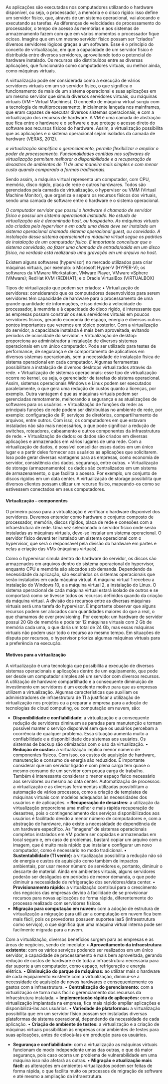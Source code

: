 As aplicações são executadas nos computadores utilizando o hardware disponível, ou seja, o processador, a memória e o disco rígido: isso define um servidor físico, que, através de um sistema operacional, vai alocando e executando as tarefas. As diferenças de velocidades de processamento do processador, o tempo de acesso às memórias e aos sistemas de armazenamento fazem com que em vários momentos o processador fique ocioso. Imagine que em um mesmo servidor físico possam ser “criados” diversos servidores lógicos graças a um software. Esse é o princípio do conceito de virtualização, em que a capacidade de um servidor físico é distribuída entre diversos servidores, aproveitando todo o potencial do hardware instalado. Os recursos são distribuídos entre as diversas aplicações, que funcionarão como computadores virtuais, ou melhor ainda, como máquinas virtuais.

A virtualização pode ser considerada como a execução de vários servidores virtuais em um só servidor físico, o que significa o funcionamento de mais de um sistema operacional e suas aplicações em um mesmo servidor que simula diversos servidores virtuais, ou máquinas  virtuais (VM – Virtual Machines). O conceito de máquina virtual surgiu com a tecnologia de multiprocessamento, inicialmente lançada nos mainframes, que eram capazes de executar diversos sistemas operacionais, e com a virtualização dos recursos de hardware. A VM é uma camada de abstração que fica entre o hardware e o software e que protege o acesso direto do software aos recursos físicos do hardware. Assim, a virtualização possibilita que as aplicações e o sistema operacional sejam isolados da camada de hardware (VERAS, 2012).

*a virtualização simplifica o gerenciamento, permite flexibilizar e ampliar o poder de processamento. Funcionalidades contidas nos softwares de virtualização permitem melhorar a disponibilidade e a recuperação de desastres de ambientes de TI de uma maneira mais simples e com menor custo quando comparado a formas tradicionais.*

Sendo assim, a máquina virtual representa um computador, com CPU, memória, disco rígido, placa de rede e outros hardwares. Todos são gerenciados pela camada de virtualização, o hypervisor ou VMM (Virtual Machine Monitor), que organiza e separa os recursos físicos dos virtuais, sendo uma camada de software entre o hardware e o sistema operacional.

*O computador servidor que possui o hardware é chamado de servidor físico e possui um sistema operacional instalado. No estudo de virtualização ele é denominado host, ou hospedeiro. As máquinas virtuais são criadas pelo hypervisor e em cada uma delas deve ser instalado um sistema operacional chamado sistema operacional guest, ou convidado. A instalação desse sistema operacional na máquina virtual segue os padrões de instalação de um computador físico. É importante conceituar que o sistema convidado, ao fazer uma chamada de entrada/saída em um disco físico, na verdade está realizando uma gravação em um arquivo no host.*

Existem alguns softwares (hypervisor) no mercado utilizados para criar máquinas virtuais, por exemplo: o Microsoft Hyper-V (HYPER-V); os softwares da VMware Workstation, VMware Player, VMware vSphere (VMware); RedHat KVM (REDHAT); e o Oracle VirtualBox (VIRTUALBOX)

Tipos de virtualização que podem ser criados:
• Virtualização de servidores: considerando que os computadores
desenvolvidos para serem servidores têm capacidade de hardware
para o processamento de uma grande quantidade de informações, e isso devido à velocidade do processador, à memória e à
capacidade do disco rígido, é interessante que as empresas possam construir os seus servidores virtuais em poucos servidores
físicos, gerando economia de espaço, energia e diversos outros
pontos importantes que veremos em tópico posterior. Com a virtualização do servidor, a capacidade instalada é mais bem aproveitada, evitando períodos de ociosidade do servidor.
• Virtualização de desktop: proporciona ao administrador a instalação de diversos sistemas operacionais em um único computador. Pode ser utilizado para testes de performance, de segurança
e de comportamento de aplicativos em diversos sistemas operacionais, sem a necessidade de instalação física de sistema operacional em cada computador. Algumas ferramentas possibilitam
a instalação de diversos desktops virtualizados através da rede.
• Virtualização de sistemas operacionais: esse tipo de virtualização ocorre no kernel, ou seja, o gerenciador de tarefas do sistema operacional. Assim, sistemas operacionais Windows e Linux
podem ser executados paralelamente, o que gera uma redução
de custos quanto a licenças, por exemplo. Outra vantagem é
que as máquinas virtuais podem ser gerenciadas remotamente,
melhorando a segurança e as atualizações de softwares para os
usuários.
• Virtualização de funções da rede: as principais funções de
rede podem ser distribuídas no ambiente de rede, por exemplo: 
configuração de IP, serviços de diretórios, compartilhamento de
arquivos, entre outros. Com isso, os computadores em que estavam instalados não são mais necessários, o que pode significar
a redução de switches, roteadores, cabeamento e outros componentes da infraestrutura de rede.
• Virtualização de dados: os dados são criados em diversas aplicações e armazenados em vários lugares de uma rede. Com a
virtualização de dados, é possível consolidar esses dados em um
único lugar e a partir deles fornecer aos usuários as aplicações
que solicitarem. Isso pode gerar diversas vantagens para as empresas, como economia de servidor, consistência dos dados, segurança, entre outras.
• Virtualização de storage (armazenamento): os dados são centralizados em um sistema de armazenamento, o que facilita o
acesso. Por exemplo, um conjunto de discos rígidos em um data
center. A virtualização de storage possibilita que diversos clientes
possam utilizar um recurso físico, mapeando-os como se estivessem conectados em seus computadores. 

#### Virtualização – componentes
O primeiro passo para a virtualização é verificar o hardware disponível dos servidores. Devemos entender como hardware o conjunto composto de processador, memória, discos rígidos, placa de rede e conexões com a infraestrutura de rede. Uma vez selecionado o servidor físico onde serão instaladas as máquinas virtuais, deve-se instalar um sistema operacional. O servidor físico deverá ter instalado um sistema operacional com o hypervisor, que será o responsável pela divisão do hardware em partes e nelas a criação das VMs (máquinas virtuais). 

Como o hypervisor simula dentro do hardware do servidor, os discos são armazenados em arquivos dentro do sistema operacional do hypervisor, enquanto CPU e memória são alocados sob demanda.
Dependendo da necessidade da aplicação, são escolhidos os sistemas operacionais que serão instalados em cada máquina virtual. A máquina virtual 1 recebeu a instalação do Windows 10, e a máquina virtual 2, a instalação do Linux. O sistema operacional de cada máquina virtual estará isolado de outros e se comportará como se tivesse todos os recursos definidos quando da criação da máquina virtual. A divisão dos recursos entre as diversas máquinas virtuais será uma tarefa do hypervisor. É importante observar que alguns recursos podem ser alocados com quantidades maiores do que a real, o que chamamos de over provisioning. Por exemplo: um hardware de servidor possui 20 Gb de memória e pode ter 12 máquinas virtuais com 2 Gb de memória cada uma, o que daria um total de 24 Gb, mas essas máquinas virtuais não podem usar todo o recurso ao mesmo tempo. Em situações de disputa por recursos, o hypervisor prioriza algumas máquinas virtuais para a preferência na execução.

#### Motivos para a virtualização
A virtualização é uma tecnologia que possibilita a execução de diversos sistemas operacionais e aplicações dentro de um equipamento, que pode ser desde um computador simples até um servidor com diversos recursos. A utilização de hardware compartilhado e a consequente diminuição de investimento em servidores é um excelente motivo para que as empresas utilizem a virtualização. Algumas características que auxiliam os administradores de infraestrutura de TI a justificar a utilização de virtualização nos projetos ou a preparar a empresa para a adoção de tecnologias de cloud computing, ou computação em nuvem, são:
- **Disponibilidade e confiabilidade**: a virtualização e a consequente
redução de servidores diminuem as paradas para manutenção e
tornam possível manter o serviço disponível sem que os usuários percebam a ocorrência de qualquer problema. Essa situação
aumenta muito a confiabilidade e a disponibilidade dos sistemas
aos usuários. Os sistemas de backup são otimizados com o uso
da virtualização.
• **Redução de custos:** a virtualização implica menor número de
componentes físicos. Com isso, os custos de aquisição de hardware, manutenção e consumo de energia são reduzidos. É importante considerar que um servidor ligado e com plena carga
tem quase o mesmo consumo de um servidor com pouca carga  de trabalho. Também é interessante considerar o menor espaço físico necessário aos servidores ou mesmo ao data center.
Automatização de processos: a virtualização e as diversas ferramentas utilizadas possibilitam a automação de vários processos,
como a criação de templates de máquinas virtuais com modelos
adequados às necessidades dos usuários e de aplicações.
• **Recuperação de desastres:** a utilização da virtualização proporciona uma melhor e mais rápida recuperação de desastres, pois o
contingenciamento dos serviços disponibilizados aos usuários é
facilitado devido a menor número de computadores e, com a abstração de hardware, não existe a necessidade de dependência de
um hardware específico. As “imagens” de sistemas operacionais
completos instalados em VM podem ser copiadas e armazenadas
em local seguro e, em caso de problemas, bastará copiar um arquivo com a imagem, que é muito mais rápido que instalar e configurar um novo computador, como é necessário no modo tradicional.
• **Sustentabilidade (TI verde):** a virtualização possibilita a redução
não só de energia e custos de aquisição como também de impactos ambientais, por usar menor número de servidores e, portanto, diminuir o descarte de material. Ainda em ambientes virtuais,
alguns servidores poderão ser desligados em períodos de menor
demanda, o que pode diminuir a necessidade de refrigeração dos
servidores/data center.
• **Provisionamento rápido:** a virtualização contribui para o crescimento dos negócios das empresas devido à facilidade de se provisionar recursos para novas aplicações de forma rápida, diferentemente do processo realizado com servidores físicos.
- **Migração para computação em nuvem:** com a adoção de estrutura de virtualização a migração para utilizar a computação em nuvem fica bem mais fácil, pois os provedores possuem suportea IaaS (infraestrutura como serviço), o que significa que uma máquina virtual interna pode ser facilmente migrada para a nuvem. 

Com a virtualização, diversos benefícios surgem para as empresas e
as áreas de negócios, sendo de imediato:
• **Aproveitamento da infraestrutura existente:** com os vários serviços podendo ser realizados em um único servidor, a capacidade
de processamento é mais bem aproveitada, gerando redução de
custos de hardware e de toda a infraestrutura necessária para dar
suporte a um computador, como espaço, refrigeração e energia
elétrica.
• **Diminuição do parque de máquinas:** ao utilizar mais o hardware
de cada equipamento existente com a virtualização, diminui-se
a necessidade de aquisição de novos hardwares e consequentemente os gastos com a infraestrutura.
• **Centralização do gerenciamento:** com a virtualização se torna mais fácil o gerenciamento dos recursos da infraestrutura
instalada.
• **Implementação rápida de aplicações:** com a virtualização implantada na empresa, fica mais rápido ampliar aplicações e
disponibilizá-las aos usuários.
• **Variedade de plataformas:** a virtualização possibilita que em
um servidor físico possam ser instaladas diversas plataformas
de sistema operacional, dependendo da necessidade de cada
aplicação.
• **Criação de ambiente de testes:** a virtualização e a criação de
máquinas virtuais possibilitam às empresas criar ambientes de  testes para suas aplicações, antes de colocá-las em produção para os usuários.
- **Segurança e confiabilidade:** com a virtualização as máquinas virtuais funcionam de modo independente umas das outras, o que
dá maior segurança, pois caso ocorra um problema de vulnerabilidade em uma máquina isso não afetará as outras.
• **Migração e atualização mais fácil:** as alterações em ambientes
virtualizados podem ser feitas de forma rápida, o que facilita muito os processos de migração de software e até mesmo a ampliação da infraestrutura.